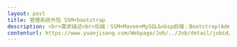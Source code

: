 ```yaml
---                
layout: post       
title: 管理系统外包 SSM+bootstrap           
description: <br>需求描述<br>后端：SSM+Maven+MySQL&nbsp前端：Bootstrap(AdminLTE)<br>&nbsp设计一个管理系统，已经写好其中一个模块的增改查和其前端页面，由于个人原因没时间写了<br>&nbsp要求：<br>&nbsp1.完成剩余几个表的增改查（限于外键约束，只在两个表实现删除功能）<br>&nbsp2.完成&nbspDashboard，从数据库&nbspcount(*)几个值并显示在网页上&nbsp参考	https':'//adminlte.io/themes/AdminLTE/index.html&nbsp上面&nbsp4&nbsp个<br>&nbsp3.完成用户登录，修改密码、注销功能（前端已做好）<br>&nbsp4.完成权限管理&nbsp管理员可设置权限&nbsp权限（&nbsp0：禁止登录，1：各部门页面，2：管理员页面）&nbsp部门（权限&nbsp1&nbsp时进各部门页面）<br>&nbsp5.前端显示用户照片（已做好图片上传功能），姓名和部门<br>&nbsp目前进度：已经写好其中一个模块的增改查，前端框架已搭建好（&nbspAdminLTE&nbsp右边插了个&nbspiframe&nbsp），其余几个增改查页面几乎相同<br>     
contenturl: https://www.yuanjisong.com/Webpage/Job/../Job/detail/jobid/101487      
---                 
```

